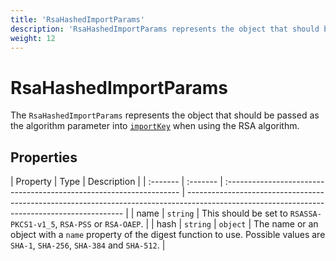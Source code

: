 ```yaml
---
title: 'RsaHashedImportParams'
description: 'RsaHashedImportParams represents the object that should be passed as the algorithm parameter into the importKey operation, when using the RSA algorithm.'
weight: 12
---
```


# RsaHashedImportParams

The `RsaHashedImportParams` represents the object that should be passed as the algorithm parameter into [`importKey`](https://grafana.com/docs/k6/<K6_VERSION>/javascript-api/k6-experimental/webcrypto/subtlecrypto/importkey/) when using the RSA algorithm.

## Properties

| Property | Type     | Description                                                         |
| :------- | :------- | :------------------------------------------------------------------ | -------------------------------------------------------------------------------------------------------------------------------------------- |
| name     | `string` | This should be set to `RSASSA-PKCS1-v1_5`, `RSA-PSS` or `RSA-OAEP`. |
| hash     | `string` | `object`                                                            | The name or an object with a `name` property of the digest function to use. Possible values are `SHA-1`, `SHA-256`, `SHA-384` and `SHA-512`. |
